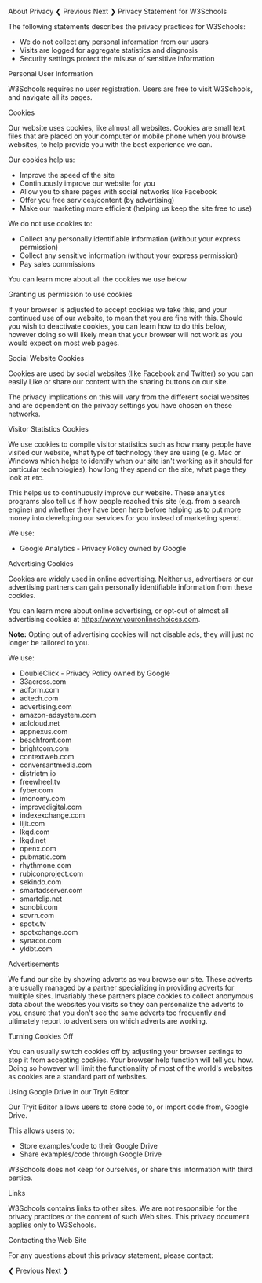 About Privacy ❮ Previous Next ❯ Privacy Statement for W3Schools

The following statements describes the privacy practices for W3Schools:

*   We do not collect any personal information from our users
*   Visits are logged for aggregate statistics and diagnosis
*   Security settings protect the misuse of sensitive information

Personal User Information

W3Schools requires no user registration. Users are free to visit W3Schools, and navigate all its pages.

Cookies

Our website uses cookies, like almost all websites. Cookies are small text files that are placed on your computer or mobile phone when you browse websites, to help provide you with the best experience we can.

Our cookies help us:

*   Improve the speed of the site
*   Continuously improve our website for you
*   Allow you to share pages with social networks like Facebook
*   Offer you free services/content (by advertising)
*   Make our marketing more efficient (helping us keep the site free to use)

We do not use cookies to:

*   Collect any personally identifiable information (without your express permission)
*   Collect any sensitive information (without your express permission)
*   Pay sales commissions

You can learn more about all the cookies we use below

Granting us permission to use cookies

If your browser is adjusted to accept cookies we take this, and your continued use of our website, to mean that you are fine with this. Should you wish to deactivate cookies, you can learn how to do this below, however doing so will likely mean that your browser will not work as you would expect on most web pages.

Social Website Cookies

Cookies are used by social websites (like Facebook and Twitter) so you can easily Like or share our content with the sharing buttons on our site.

The privacy implications on this will vary from the different social websites and are dependent on the privacy settings you have chosen on these networks.

Visitor Statistics Cookies

We use cookies to compile visitor statistics such as how many people have visited our website, what type of technology they are using (e.g. Mac or Windows which helps to identify when our site isn't working as it should for particular technologies), how long they spend on the site, what page they look at etc.

This helps us to continuously improve our website. These analytics programs also tell us if how people reached this site (e.g. from a search engine) and whether they have been here before helping us to put more money into developing our services for you instead of marketing spend.

We use:

*   Google Analytics - Privacy Policy owned by Google

Advertising Cookies

Cookies are widely used in online advertising. Neither us, advertisers or our advertising partners can gain personally identifiable information from these cookies.

You can learn more about online advertising, or opt-out of almost all advertising cookies at https://www.youronlinechoices.com.

**Note:** Opting out of advertising cookies will not disable ads, they will just no longer be tailored to you.

We use:

*   DoubleClick - Privacy Policy owned by Google
*   33across.com
*   adform.com
*   adtech.com
*   advertising.com
*   amazon-adsystem.com
*   aolcloud.net
*   appnexus.com
*   beachfront.com
*   brightcom.com
*   contextweb.com
*   conversantmedia.com
*   districtm.io
*   freewheel.tv
*   fyber.com
*   imonomy.com
*   improvedigital.com
*   indexexchange.com
*   lijit.com
*   lkqd.com
*   lkqd.net
*   openx.com
*   pubmatic.com
*   rhythmone.com
*   rubiconproject.com
*   sekindo.com
*   smartadserver.com
*   smartclip.net
*   sonobi.com
*   sovrn.com
*   spotx.tv
*   spotxchange.com
*   synacor.com
*   yldbt.com

Advertisements

We fund our site by showing adverts as you browse our site. These adverts are usually managed by a partner specializing in providing adverts for multiple sites. Invariably these partners place cookies to collect anonymous data about the websites you visits so they can personalize the adverts to you, ensure that you don't see the same adverts too frequently and ultimately report to advertisers on which adverts are working.

Turning Cookies Off

You can usually switch cookies off by adjusting your browser settings to stop it from accepting cookies. Your browser help function will tell you how. Doing so however will limit the functionality of most of the world's websites as cookies are a standard part of websites.

Using Google Drive in our Tryit Editor

Our Tryit Editor allows users to store code to, or import code from, Google Drive.

This allows users to:

*   Store examples/code to their Google Drive
*   Share examples/code through Google Drive

W3Schools does not keep for ourselves, or share this information with third parties.

Links

W3Schools contains links to other sites. We are not responsible for the privacy practices or the content of such Web sites. This privacy document applies only to W3Schools.

Contacting the Web Site

For any questions about this privacy statement, please contact:

  
❮ Previous Next ❯